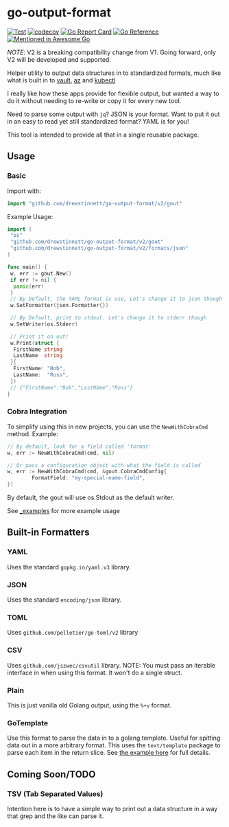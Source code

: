 # go-output-format

[![Test](https://github.com/drewstinnett/go-output-format/actions/workflows/test.yml/badge.svg?branch=main)](https://github.com/drewstinnett/go-output-format/actions/workflows/test.yml)
[![codecov](https://codecov.io/gh/drewstinnett/go-output-format/branch/main/graph/badge.svg?token=KBITDOWZLQ)](https://codecov.io/gh/drewstinnett/go-output-format)
[![Go Report Card](https://goreportcard.com/badge/github.com/drewstinnett/go-output-format)](https://goreportcard.com/report/github.com/drewstinnett/go-output-format)
[![Go Reference](https://pkg.go.dev/badge/github.com/drewstinnett/go-output-format.svg)](https://pkg.go.dev/github.com/drewstinnett/go-output-format)
[![Mentioned in Awesome Go](https://awesome.re/mentioned-badge.svg)](https://github.com/avelino/awesome-go)

*NOTE*: V2 is a breaking compatibility change from V1. Going forward, only V2 will
be developed and supported.

Helper utility to output data structures in to standardized formats, much like
what is built in to [vault](https://www.vaultproject.io/),
[az](https://docs.microsoft.com/en-us/cli/azure/install-azure-cli) and
[kubectl](https://kubernetes.io/docs/tasks/tools/)

I really like how these apps provide for flexible output, but wanted a way to
do it without needing to re-write or copy it for every new tool.

Need to parse some output with `jq`?  JSON is your format. Want to put
it out in an easy to read yet still standardized format?  YAML is for you!

This tool is intended to provide all that in a single reusable package.

## Usage

### Basic

Import with:

```go
import "github.com/drewstinnett/go-output-format/v2/gout"
```

Example Usage:

```go
import (
 "os"
 "github.com/drewstinnett/go-output-format/v2/gout"
 "github.com/drewstinnett/go-output-format/v2/formats/json"
)

func main() {
 w, err := gout.New()
 if err != nil {
  panic(err)
 }
 // By Default, the YAML format is use, Let's change it to json though
 w.SetFormatter(json.Formatter{})

 // By Default, print to stdout. Let's change it to stderr though
 w.SetWriter(os.Stderr)

 // Print it on out!
 w.Print(struct {
  FirstName string
  LastName  string
 }{
  FirstName: "Bob",
  LastName:  "Ross",
 })
 // {"FirstName":"Bob","LastName":"Ross"}
}
```

### Cobra Integration

To simplify using this in new projects, you can use the `NewWithCobraCmd`
method. Example:

```go
// By default, look for a field called 'format'
w, err := NewWithCobraCmd(cmd, nil)
```

```go
// Or pass a configuration object with what the field is called
w, err := NewWithCobraCmd(cmd, &gout.CobraCmdConfig{
        FormatField: "my-special-name-field",
})
```

By default, the gout will use os.Stdout as the default writer.

See [_examples](_examples/) for more example usage

## Built-in Formatters

### YAML

Uses the standard `gopkg.in/yaml.v3` library.

### JSON

Uses the standard `encoding/json` library.

### TOML

Uses `github.com/pelletier/go-toml/v2` library

### CSV

Uses `github.com/jszwec/csvutil` library. NOTE: You must pass an iterable
interface in when using this format. It won't do a single struct.

### Plain

This is just vanilla old Golang output, using the `%+v` format.

### GoTemplate

Use this format to parse the data in to a golang template. Useful for spitting
data out in a more arbitrary format. This uses the `text/template` package to
parse each item in the return slice. See [the example
here](examples/templated-output/main.go) for full details.

## Coming Soon/TODO

### TSV (Tab Separated Values)

Intention here is to have a simple way to print out a data structure in a way
that grep and the like can parse it.
